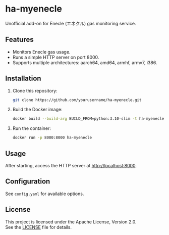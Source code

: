 # ha-myenecle

Unofficial add-on for Enecle (エネクル) gas monitoring service.

## Features

- Monitors Enecle gas usage.
- Runs a simple HTTP server on port 8000.
- Supports multiple architectures: aarch64, amd64, armhf, armv7, i386.

## Installation

1. Clone this repository:
   ```sh
   git clone https://github.com/yourusername/ha-myenecle.git
   ```

2. Build the Docker image:
   ```sh
   docker build --build-arg BUILD_FROM=python:3.10-slim -t ha-myenecle .
   ```

3. Run the container:
   ```sh
   docker run -p 8000:8000 ha-myenecle
   ```

## Usage

After starting, access the HTTP server at [http://localhost:8000](http://localhost:8000).

## Configuration

See `config.yaml` for available options.

## License
This project is licensed under the Apache License, Version 2.0.  
See the [LICENSE](LICENSE) file for details.